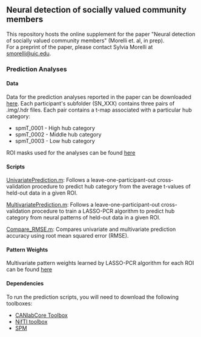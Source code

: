 ## Neural detection of socially valued community members
This repository hosts the online supplement for the paper "Neural detection of socially valued community members" (Morelli et. al, in prep).  
For a preprint of the paper, please contact Sylvia Morelli at smorelli@uic.edu.  

### Prediction Analyses
#### Data 
Data for the prediction analyses reported in the paper can be downloaded [here](https://drive.google.com/drive/folders/0B3bXlQXiUgwWemJtWWdTb0p2Tkk). Each participant's subfolder (SN_XXX) contains three pairs of .img/.hdr files. Each pair contains a t-map associated with a particular hub category:

* spmT_0001 - High hub category  
* spmT_0002 - Middle hub category    
* spmT_0003 - Low hub category  

ROI masks used for the analyses can be found [here](masks)

#### Scripts
[UnivariatePrediction.m](scripts/UnivariatePrediction.m): Follows a leave-one-participant-out cross-validation procedure to predict hub category from the average t-values of held-out data in a given ROI.  

[MultivariatePrediction.m](scripts/MultivariatePrediction.m): Follows a leave-one-participant-out cross-validation procedure to train a LASSO-PCR algorithm to predict hub category from neural patterns of held-out data in a given ROI.  

[Compare_RMSE.m](scripts/Compare_RMSE.m): Compares univariate and multivariate prediction accuracy using root mean squared error (RMSE). 

#### Pattern Weights
Multivariate pattern weights learned by LASSO-PCR algorithm for each ROI can be found [here](results/MVPA)  

#### Dependencies  
To run the prediction scripts, you will need to download the following toolboxes:  
* [CANlabCore Toolbox](https://github.com/canlab/CanlabCore)   
* [NifTI toolbox](https://www.mathworks.com/matlabcentral/fileexchange/8797-tools-for-nifti-and-analyze-image)  
* [SPM](http://www.fil.ion.ucl.ac.uk/spm/)  
